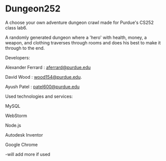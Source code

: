 # Dungeon252
A choose your own adventure dungeon crawl made for Purdue's CS252 class lab6.

A randomly generated dungeon where a 'hero' with health, money, a weapon, and clothing traverses through rooms and does his best to make it through to the end.

Developers:

Alexander Ferrard : aferrard@purdue.edu

David Wood : wood154@purdue.edu.

Ayush Patel : patel600@purdue.edu


Used technologies and services:

MySQL

WebStorm

Node.js

Autodesk Inventor

Google Chrome

-will add more if used
